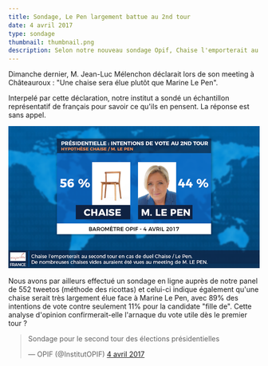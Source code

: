 ```yaml
---
title: Sondage, Le Pen largement battue au 2nd tour
date: 4 avril 2017
type: sondage
thumbnail: thumbnail.png
description: Selon notre nouveau sondage Opif, Chaise l'emporterait au second tour en cas de duel avec Marine Le Pen.
---
```


Dimanche dernier, M. Jean-Luc Mélenchon déclarait lors de son meeting à Châteauroux : "Une chaise sera élue plutôt que Marine Le Pen".

Interpelé par cette déclaration, notre institut a sondé un échantillon représentatif de français pour savoir ce qu'ils en pensent.
La réponse est sans appel.

[![56% pour Chaise contre 44% pour Marine Le Pen dans le cas d'un duel au 2nd tour](sondage-ikea.png)](sondage-ikea.png)

Nous avons par ailleurs effectué un sondage en ligne auprès de notre panel de 552 tweetos (méthode des ricottas) et celui-ci indique également qu'une chaise serait très largement élue face à Marine Le Pen, avec 89% des intentions de vote contre seulement 11% pour la candidate "fille de".  Cette analyse d'opinion confirmerait-elle l'arnaque du vote utile dès le premier tour ?

<blockquote class="twitter-tweet" data-lang="fr"><p lang="fr" dir="ltr">Sondage pour le second tour des élections présidentielles</p>&mdash; OPIF (@InstitutOPIF) <a href="https://twitter.com/InstitutOPIF/status/849232401368797185">4 avril 2017</a></blockquote>
<script async src="//platform.twitter.com/widgets.js" charset="utf-8"></script>
